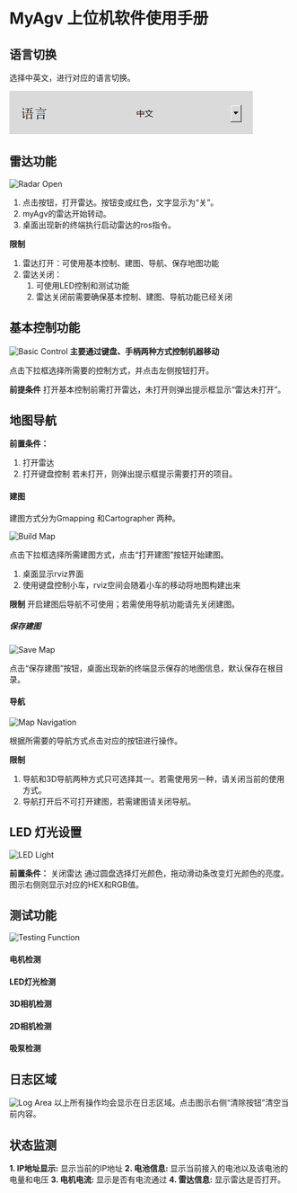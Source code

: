 
# MyAgv 上位机软件使用手册

## 语言切换

选择中英文，进行对应的语言切换。

![Language Choose](img_depict/../operations_UI/img_depict/language_choose.png "Choose Language")

## 雷达功能
![Radar Open](图片链接 "Open Radar")

1. 点击按钮，打开雷达。按钮变成红色，文字显示为“关”。
2. myAgv的雷达开始转动。
3. 桌面出现新的终端执行启动雷达的ros指令。

**限制**
1. 雷达打开：可使用基本控制、建图、导航、保存地图功能
2. 雷达关闭：
   1. 可使用LED控制和测试功能
   2. 雷达关闭前需要确保基本控制、建图、导航功能已经关闭


## 基本控制功能
![Basic Control](图片链接 "Basic Control")
**主要通过键盘、手柄两种方式控制机器移动**

点击下拉框选择所需要的控制方式，并点击左侧按钮打开。

**前提条件**
打开基本控制前需打开雷达，未打开则弹出提示框显示“雷达未打开”。



## 地图导航

**前置条件：** 
   1. 打开雷达
   2. 打开键盘控制
若未打开，则弹出提示框提示需要打开的项目。

#### 建图
建图方式分为Gmapping 和Cartographer 两种。

![Build Map](图片链接 "Build Map")

点击下拉框选择所需建图方式，点击“打开建图”按钮开始建图。
   1. 桌面显示rviz界面
   2. 使用键盘控制小车，rviz空间会随着小车的移动将地图构建出来


**限制**
开启建图后导航不可使用；若需使用导航功能请先关闭建图。

##### 保存建图
![Save Map](图片链接 "Save Map")

点击“保存建图”按钮，桌面出现新的终端显示保存的地图信息，默认保存在根目录。

#### 导航
![Map Navigation](图片链接 "Map Navigation")

根据所需要的导航方式点击对应的按钮进行操作。

**限制**
1. 导航和3D导航两种方式只可选择其一。若需使用另一种，请关闭当前的使用方式。
2. 导航打开后不可打开建图，若需建图请关闭导航。

## LED 灯光设置
![LED Light](图片链接 "LED Light")

**前置条件：** 关闭雷达
通过圆盘选择灯光颜色，拖动滑动条改变灯光颜色的亮度。图示右侧则显示对应的HEX和RGB值。

## 测试功能
![Testing Function](图片链接 "Testing Function")

#### 电机检测
#### LED灯光检测
#### 3D相机检测
#### 2D相机检测
#### 吸泵检测

## 日志区域
![Log Area](图片链接 "Log Area")
以上所有操作均会显示在日志区域。点击图示右侧“清除按钮”清空当前内容。

## 状态监测

**1. IP地址显示:** 显示当前的IP地址
**2. 电池信息:** 显示当前接入的电池以及该电池的电量和电压
**3. 电机电流:** 显示是否有电流通过
**4. 雷达信息:** 显示雷达是否打开。